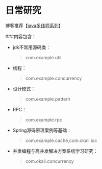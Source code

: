 日常研究
==============
博客推荐【[java多线程系列](http://www.cnblogs.com/-new/p/7234332.html)】

###内容包含：
* jdk不常用源码类：
	> com.example.util

* 线程：
	> com.example.concurrency

* 设计模式：
	> com.example.pattern

* RPC：
	> com.example.rpc

* Spring源码原理案例等基础：
	> com.example.cache,com.okali.ioc

* 并发编程与高并发解决方案系统学习研究：
	> com.okali.concurrency
